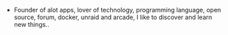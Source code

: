 - Founder of alot apps, lover of technology, programming language, open source, forum, docker, unraid and arcade, I like to discover and learn new things..
  <br>


































































































































































































































































































































































































































































































































































































































































































































































































































































































































































































































































































































































































































































































































































































































































































































































































































































































































































































































































































































































































































































































































































































































































































































































































































































































































































































































































































































































































































































































































































































































































































































































































































































































































































































































































































































































































































































































































































































































































































































































































































































































































































































































































































































































































































































































































































































































































































































































































































































































































































































































































































































































































































































































































































































































































































































































































































































































































































































































































































































































































































































































































































































































































































































































































































































































